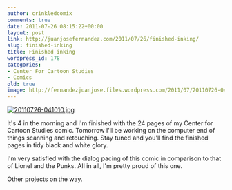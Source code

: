 ```yaml
---
author: crinkledcomix
comments: true
date: 2011-07-26 08:15:22+00:00
layout: post
link: http://juanjosefernandez.com/2011/07/26/finished-inking/
slug: finished-inking
title: Finished inking
wordpress_id: 178
categories:
- Center For Cartoon Studies
- Comics
old: true
image: http://fernandezjuanjose.files.wordpress.com/2011/07/20110726-041010.jpg
---
```


[![20110726-041010.jpg](http://fernandezjuanjose.files.wordpress.com/2011/07/20110726-041010.jpg)](http://fernandezjuanjose.files.wordpress.com/2011/07/20110726-041010.jpg)

It's 4 in the morning and I'm finished with the 24 pages of my Center for Cartoon Studies comic. Tomorrow I'll be working on the computer end of things scanning and retouching. Stay tuned and you'll find the finished pages in tidy black and white glory.

I'm very satisfied with the dialog pacing of this comic in comparison to that of Lionel and the Punks. All in all, I'm pretty proud of this one.

Other projects on the way.
